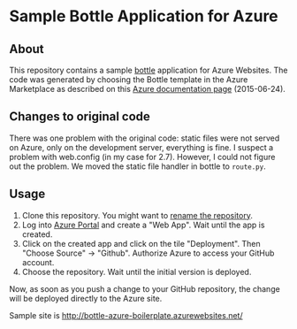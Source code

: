# Sample Bottle Application for Azure

## About

This repository contains a sample [bottle][] application for Azure
Websites. The code was generated by choosing the Bottle template in the Azure
Marketplace as described on this [Azure documentation page][] (2015-06-24).

## Changes to original code

There was one problem with the original code: static files were not served on
Azure, only on the development server, everything is fine. I suspect a problem
with web.config (in my case for 2.7). However, I could not figure out the
problem. We moved the static file handler in bottle to `route.py`.

## Usage

1. Clone this repository. You might want to [rename the repository](https://help.github.com/articles/renaming-a-repository/).
2. Log into [Azure Portal][] and create a "Web App". Wait until the app is created.
3. Click on the created app and click on the tile "Deployment". Then "Choose Source" -> "Github". Authorize Azure to access your GitHub account.
4. Choose the repository. Wait until the initial version is deployed.

Now, as soon as you push a change to your GitHub repository, the change will be
deployed directly to the Azure site.

Sample site is <http://bottle-azure-boilerplate.azurewebsites.net/>

  [bottle]: http://bottlepy.org

  [Azure documentation page]: https://azure.microsoft.com/en-us/documentation/articles/web-sites-python-create-deploy-bottle-app

  [Azure Portal]: http://portal.azure.com
